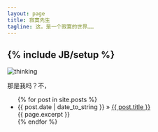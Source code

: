 ```yaml
---
layout: page
title: 寂寞先生
tagline: 这，是一个寂寞的世界……
---
```

{% include JB/setup %}
---

![thinking](http://pic3.nipic.com/20090615/903642_161527005_2.jpg)


那是我吗？不，



<ul class="posts">
  {% for post in site.posts %}
    <li><span>{{ post.date | date_to_string }}</span> &raquo; <a href="{{ BASE_PATH }}{{ post.url }}">{{ post.title }}</a><div>{{ page.excerpt }}</div></li>
  {% endfor %}
</ul>


